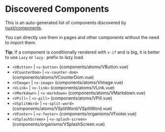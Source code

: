 # Discovered Components

This is an auto-generated list of components discovered by [nuxt/components](https://github.com/nuxt/components).

You can directly use them in pages and other components without the need to import them.

**Tip:** If a component is conditionally rendered with `v-if` and is big, it is better to use `Lazy` or `lazy-` prefix to lazy load.

- `<VButton>` | `<v-button>` (components/atoms/VButton.vue)
- `<VCounterDom>` | `<v-counter-dom>` (components/atoms/VCounterDom.vue)
- `<VImage>` | `<v-image>` (components/atoms/VImage.vue)
- `<VLink>` | `<v-link>` (components/atoms/VLink.vue)
- `<VMarkdown>` | `<v-markdown>` (components/atoms/VMarkdown.vue)
- `<VPill>` | `<v-pill>` (components/atoms/VPill.vue)
- `<VSplitWord>` | `<v-split-word>` (components/atoms/VSplitWord/VSplitWord.vue)
- `<VFooter>` | `<v-footer>` (components/organisms/VFooter.vue)
- `<VSplashScreen>` | `<v-splash-screen>` (components/organisms/VSplashScreen.vue)
